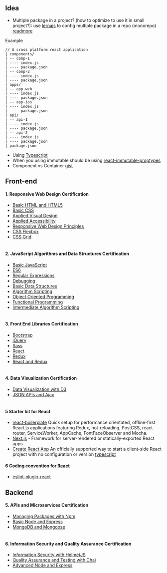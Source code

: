 ## Idea
- Multiple package in a project? (how to optimize to use it in small project?): use [lernajs](https://lernajs.io/) to config multiple package in a repo (monorepo) [readmore](https://medium.com/@luisvieira_gmr/building-large-scale-react-applications-in-a-monorepo-91cd4637c131)

Example 
```
// A cross platform react application
| components/
| -- comp-1
| ---- index.js
| ---- package.json
| -- comp-2
| ---- index.js
| ---- package.json
| apps/
| -- app-web
| ---- index.js
| ---- package.json
| -- app-ios
| ---- index.js
| ---- package.json
| api/
| -- api-1
| ---- index.js
| ---- package.json
| -- api-2
| ---- index.js
| ---- package.json
| package.json
```
- Using [Typescript](https://www.typescriptlang.org/)
- When you using immutable should be using [react-immutable-proptypes](https://www.npmjs.com/package/react-immutable-proptypes)
- Component vs Container [gist](https://gist.github.com/chantastic/fc9e3853464dffdb1e3c)
## Front-end

#### 1. Responsive Web Design Certification
- [Basic HTML and HTML5](https://learn.freecodecamp.org/responsive-web-design/basic-html-and-html5)
- [Basic CSS](https://learn.freecodecamp.org/responsive-web-design/basic-css)
- [Applied Visual Design](https://learn.freecodecamp.org/responsive-web-design/applied-visual-design)
- [Applied Accessibility](https://learn.freecodecamp.org/responsive-web-design/applied-accessibility)
- [Responsive Web Design Principles](https://learn.freecodecamp.org/responsive-web-design/responsive-web-design-principles)
- [CSS Flexbox](https://learn.freecodecamp.org/responsive-web-design/css-flexbox)
- [CSS Grid](https://learn.freecodecamp.org/responsive-web-design/css-grid)
  <br />
  <br />

#### 2. JavaScript Algorithms and Data Structures Certification

- [Basic JavaScript](https://learn.freecodecamp.org/javascript-algorithms-and-data-structures/basic-javascript)
- [ES6](https://learn.freecodecamp.org/javascript-algorithms-and-data-structures/es6)
- [Regular Expressions](https://learn.freecodecamp.org/javascript-algorithms-and-data-structures/regular-expressions)
- [Debugging](https://learn.freecodecamp.org/javascript-algorithms-and-data-structures/debugging)
- [Basic Data Structures](https://learn.freecodecamp.org/javascript-algorithms-and-data-structures/basic-data-structures)
- [Algorithm Scripting](https://learn.freecodecamp.org/javascript-algorithms-and-data-structures/basic-algorithm-scripting)
- [Object Oriented Programming](https://learn.freecodecamp.org/javascript-algorithms-and-data-structures/object-oriented-programming)
- [Functional Programming](https://learn.freecodecamp.org/javascript-algorithms-and-data-structures/functional-programming)
- [Intermediate Algorithm Scripting](https://learn.freecodecamp.org/javascript-algorithms-and-data-structures/intermediate-algorithm-scripting)
  <br />
  <br />

#### 3. Front End Libraries Certification

- [Bootstrap](https://learn.freecodecamp.org/front-end-libraries/bootstrap)
- [jQuery](https://learn.freecodecamp.org/front-end-libraries/jquery)
- [Sass](https://learn.freecodecamp.org/front-end-libraries/sass)
- [React](https://learn.freecodecamp.org/front-end-libraries/react)
- [Redux](https://learn.freecodecamp.org/front-end-libraries/redux)
- [React and Redux](https://learn.freecodecamp.org/front-end-libraries/react-and-redux)
  <br />
  <br />

#### 4. Data Visualization Certification

- [Data Visualization with D3](https://learn.freecodecamp.org/data-visualization/data-visualization-with-d3)
- [JSON APIs and Ajax](https://learn.freecodecamp.org/data-visualization/json-apis-and-ajax)
  <br />
  <br />
#### 5 Starter kit for React
- [react-boilerplate](https://github.com/react-boilerplate/react-boilerplate) Quick setup for performance orientated, offline-first React.js applications featuring Redux, hot-reloading, PostCSS, react-router, ServiceWorker, AppCache, FontFaceObserver and Mocha.
- [Next.js](https://nextjs.org/) - Framework for server-rendered or statically-exported React apps
- [Create React App](https://github.com/facebook/create-react-app) An officially supported way to start a client-side React project with no configuration or version [typescript](https://github.com/Microsoft/TypeScript-React-Starter)
#### 6 Coding convention for [React](https://github.com/airbnb/javascript/tree/master/react)
- [eslint-plugin-react](https://www.npmjs.com/package/eslint-plugin-react)
## Backend
#### 5. APIs and Microservices Certification

- [Managing Packages with Npm](https://learn.freecodecamp.org/apis-and-microservices/managing-packages-with-npm)
- [Basic Node and Express](https://learn.freecodecamp.org/apis-and-microservices/basic-node-and-express)
- [MongoDB and Mongoose](https://learn.freecodecamp.org/apis-and-microservices/mongodb-and-mongoose)
  <br />
  <br />

#### 6. Information Security and Quality Assurance Certification

- [Information Security with HelmetJS](https://learn.freecodecamp.org/information-security-and-quality-assurance/information-security-with-helmetjs)
- [Quality Assurance and Testing with Chai](https://learn.freecodecamp.org/information-security-and-quality-assurance/quality-assurance-and-testing-with-chai)
- [Advanced Node and Express](https://learn.freecodecamp.org/information-security-and-quality-assurance/advanced-node-and-express)
  <br />
  <br />
